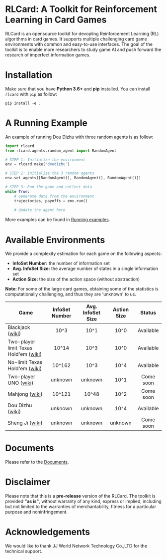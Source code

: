 # RLCard: A Toolkit for Reinforcement Learning in Card Games
RLCard is an opensource toolkit for devopling Reinforcement Learning (RL) algorithms in card games. It supports multiple challenging card game environments with common and easy-to-use interfaces. The  goal  of  the  toolkit  is  to  enable  more  researchers  to  study  game  AI  and  push  forward  the  research of imperfect information games.

# Installation
Make sure that you have **Python 3.6+** and **pip** installed. You can install `rlcard` with `pip` as follow:
```
pip install -e .
```

# A Running Example
An example of running Dou Dizhu with three random agents is as follow:
```python
import rlcard
from rlcard.agents.random_agent import RandomAgent

# STEP 1: Initialize the environment
env = rlcard.make('doudizhu')

# STEP 2: Initialize the 3 random agents
env.set_agents([RandomAgent(), RandomAgent(), RandomAgent()])

# STEP 3: Run the game and collect data
while True:
    # Generate data from the environment
    trajectories, payoffs = env.run()
    
    # Update the agent here
```
More examples can be found in [Running examples](docs/running-examples.md).

# Available Environments
We provide a complexity estimation for each game on the following aspects: 
* **InfoSet Number:** the number of information set
* **Avg. InfoSet Size:** the average number of states in a single information set
* **Action Size:** the size of the action space (without abstraction)

**Note:** For some of the large card games, obtaining some of the statistics is computationally challenging, and thus they are 'unknown' to us. 

| Game                     | InfoSet Number  |Avg. InfoSet Size | Action Size |Status  |
| ------------------------ |:--------------:| :-------:|:------:| :-------:|
| Blackjack ([wiki](https://en.wikipedia.org/wiki/Blackjack)) | 10^3      |  10^1 | 10^0| Available |
| Two-player limit Texas Hold'em ([wiki](https://en.wikipedia.org/wiki/Texas_hold_%27em))      |10^14 | 10^3| 10^0 |Available |
| No-limit Texas Hold'em ([wiki](https://en.wikipedia.org/wiki/Texas_hold_%27em))      |10^162 | 10^3| 10^4 |Available |
| Two-player UNO ([wiki](https://en.wikipedia.org/wiki/Uno_(card_game)))      |  unknown      |   unknown | 10^1| Come soon|
| Mahjong ([wiki](https://en.wikipedia.org/wiki/Competition_Mahjong_scoring_rules))      | 10^121      |   10^48 |10^2 | Come soon| 
| Dou Dizhu ([wiki](https://en.wikipedia.org/wiki/Dou_dizhu))      | unknown      |   unknown | 10^4| Available|
| Sheng Ji ([wiki](https://en.wikipedia.org/wiki/Sheng_ji))      | unknown      |   unknown | unknown | Come soon|


# Documents
Please refer to the [Documents](docs/index.md).

# Disclaimer
Please note that this is a **pre-release** version of the RLCard. The toolkit is provided **"as is"**, without warranty of any kind, express or implied, including but not limited to the warranties of merchantability, fitness for a particular purpose and noninfringement.

# Acknowledgements
We would like to thank JJ World Network Technology Co.,LTD for the technical support.

